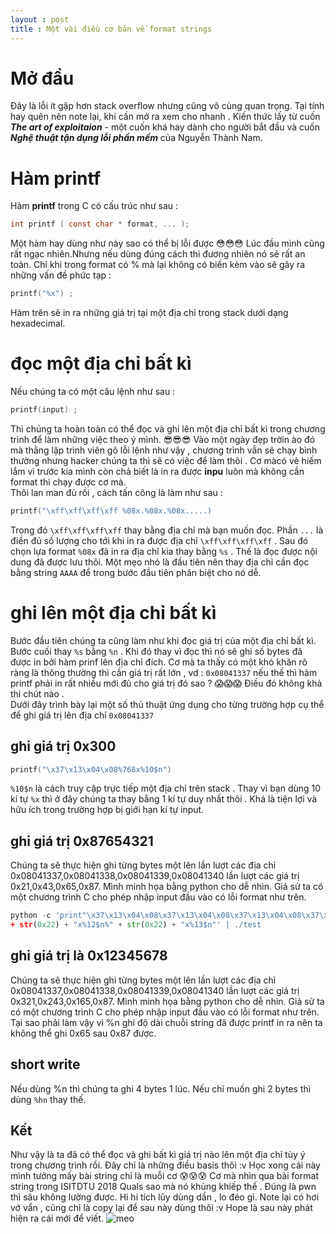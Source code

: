 ```yaml
---
layout : post
title : Một vài điều cơ bản về format strings
--- 
```


# Mở đầu  
Đây là lỗi ít gặp hơn stack overflow nhưng cũng vô cùng quan trọng. Tại tính hay quên nên note lại, khi cần mở ra xem cho nhanh . Kiến thức lấy từ cuốn _**The art of exploitaion**_ - một cuốn khá hay dành cho người bắt đầu và cuốn _**Nghệ thuật tận dụng lỗi phần mềm**_ của Nguyễn Thành Nam. 
# Hàm printf   
Hàm **printf** trong C có cấu trúc như sau :
```C
int printf ( const char * format, ... );
``` 
Một hàm hay dùng như này sao có thể bị lỗi được 😳😳😳 Lúc đầu mình cũng rất ngạc nhiên.Nhưng nếu dùng đúng cách thì đương nhiên nó sẽ rất an toàn.
Chỉ khi trong format có % mà lại không có biến kèm vào sẽ gây ra những vấn đề phức tạp : 
```C
printf("%x") ;
```
Hàm trên sẽ in ra những giá trị tại một địa chỉ trong stack dưới dạng hexadecimal.

# đọc một địa chỉ bất kì  
Nếu chúng ta có một câu lệnh như sau : 
```C
printf(input) ; 
```
Thì chúng ta hoàn toàn có thể đọc và ghi lên một địa chỉ bất kì trong chương trình để làm những việc theo ý mình. 😎😎😎 Vào một ngày đẹp trờin ào đó mà thằng lập trình viên gõ lỗi lệnh như vậy , chương trình vẫn sẽ chạy bình thường nhưng hacker chúng ta thì sẽ có việc để làm thôi . Cơ màcó vẻ hiếm lắm vì trước kia mình còn chả biết là in ra được **inpu** luôn mà không cần format thì chạy được cơ mà.  
Thôi lan man đủ rồi , cách tấn công là làm như sau : 
```C
printf("\xff\xff\xff\xff %08x.%08x.%08x.....) 
```
Trong đó ```\xff\xff\xff\xff``` thay bằng địa chỉ mà bạn muốn đọc. Phần ```...``` là điền đủ số lượng cho tới khi in ra được địa chỉ ```\xff\xff\xff\xff``` . Sau đó chọn lựa format ```%08x``` đã in ra địa chỉ kia thay bằng ```%s``` . Thế là đọc được nội dung đã được lưu thôi. Một mẹo nhỏ là đầu tiên nên thay địa chỉ cần đọc bằng string ```AAAA``` để trong bước đầu tiên phân biệt cho nó dễ.  

# ghi lên một địa chỉ bất kì 
Bước đầu tiên chúng ta cũng làm như khi đọc giá trị của một địa chỉ bất kì. Bước cuối thay ```%s``` bằng ```%n``` . Khi đó thay vì đọc thì nó sẽ ghi số bytes đã được in bởi hàm prinf lên địa chỉ đích. Cơ mà ta thấy có một khó khăn rõ ràng là thông thường thì cần giá trị rất lớn , vd : ```0x08041337``` nếu thế thì hàm printf phải in rất nhiều mới đủ cho giá trị đó sao ? 😱😱😱 Điều đó không khả thi chút nào .  
Dưới đây trình bày lại một số thủ thuật ứng dụng cho từng trường hợp cụ thể để ghi giá trị lên địa chỉ ```0x08041337```
## ghi giá trị 0x300 
```C
printf("\x37\x13\x04\x08%768x%10$n")
```
```%10$n``` là cách truy cập trực tiếp một địa chỉ trên stack . Thay vì bạn dùng 10 kí tự ```%x``` thì ở đây chúng ta thay bằng 1 kí tự duy nhất thôi . Khá là tiện lợi và hữu ích trong trường hợp bị giới hạn kí tự input.  

## ghi giá trị 0x87654321 
Chúng ta sẽ thực hiện ghi từng bytes một lên lần lượt các địa chỉ 0x08041337,0x08041338,0x08041339,0x08041340 lần lượt các giá trị 0x21,0x43,0x65,0x87. Mình minh họa bằng python cho dễ nhìn. Giả sử ta có một chương trình C cho phép nhập input đầu vào có lỗi format như trên.
```python
python -c 'print"\x37\x13\x04\x08\x37\x13\x04\x08\x37\x13\x04\x08\x37\x13\x04\x08" + "%" + str(0x11) + "x%10$n%" + str(0x22) + "x%11$n%" 
+ str(0x22) + "x%12$n%" + str(0x22) + "x%13$n"' | ./test 
```
## ghi giá trị là 0x12345678
Chúng ta sẽ thực hiện ghi từng bytes một lên lần lượt các địa chỉ 0x08041337,0x08041338,0x08041339,0x08041340 lần lượt các giá trị 0x321,0x243,0x165,0x87. Mình minh họa bằng python cho dễ nhìn. Giả sử ta có một chương trình C cho phép nhập input đầu vào có lỗi format như trên. Tại sao phải làm vậy vì %n ghi độ dài chuỗi string đã được printf in ra nên ta không thể ghi 0x65 sau 0x87 được. 
## short write
Nếu dùng %n thì chúng ta ghi 4 bytes 1 lúc. Nếu chỉ muốn ghi 2 bytes thì dùng ```%hn``` thay thế. 

## Kết
Như vậy là ta đã có thể đọc và ghi bất kì giá trị nào lên một địa chỉ tùy ý trong chương trình rồi. Đây chỉ là những điều basis thôi :v 
Học xong cái này mình tưởng mấy bài string chỉ là muỗi cơ 😰😰😰 Cơ mà nhìn qua bài format string trong ISITDTU 2018 Quals sao mà nó khủng khiếp thế . Đúng là pwn thì sâu không lường được. Hi hi tích lũy dùng dần , lo đéo gì. 
Note lại có hơi vớ vẩn , cũng chỉ là copy lại để sau này dùng thôi :v Hope là sau này phát hiện ra cái mới để viết. 
![meo](https://tsukasakiyshu.files.wordpress.com/2012/06/3.png) 
